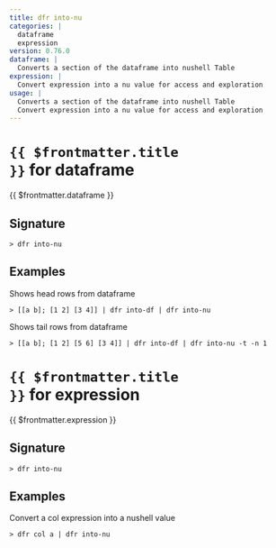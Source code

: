 ```yaml
---
title: dfr into-nu
categories: |
  dataframe
  expression
version: 0.76.0
dataframe: |
  Converts a section of the dataframe into nushell Table
expression: |
  Convert expression into a nu value for access and exploration
usage: |
  Converts a section of the dataframe into nushell Table
  Convert expression into a nu value for access and exploration
---
```


# <code>{{ $frontmatter.title }}</code> for dataframe

<div class='command-title'>{{ $frontmatter.dataframe }}</div>

## Signature

```> dfr into-nu ```

## Examples

Shows head rows from dataframe
```shell
> [[a b]; [1 2] [3 4]] | dfr into-df | dfr into-nu
```

Shows tail rows from dataframe
```shell
> [[a b]; [1 2] [5 6] [3 4]] | dfr into-df | dfr into-nu -t -n 1
```

# <code>{{ $frontmatter.title }}</code> for expression

<div class='command-title'>{{ $frontmatter.expression }}</div>

## Signature

```> dfr into-nu ```

## Examples

Convert a col expression into a nushell value
```shell
> dfr col a | dfr into-nu
```
